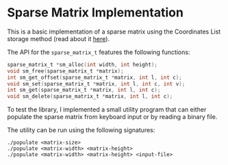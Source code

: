 # Sparse Matrix Implementation

This is a basic implementation of a sparse matrix using the Coordinates List
storage method (read about it [here](https://en.wikipedia.org/wiki/Sparse_matrix#Coordinate_list_(COO))).

The API for the `sparse_matrix_t` features the following functions:

```c
sparse_matrix_t *sm_alloc(int width, int height);
void sm_free(sparse_matrix_t *matrix);
int sm_get_offset(sparse_matrix_t *matrix, int l, int c);
void sm_set(sparse_matrix_t *matrix, int l, int c, int v);
int sm_get(sparse_matrix_t *matrix, int l, int c);
void sm_delete(sparse_matrix_t *matrix, int l, int c);
```

To test the library, I implemented a small utility program that can either
populate the sparse matrix from keyboard input or by reading a binary file.

The utility can be run using the following signatures:

```
./populate <matrix-size>
./populate <matrix-width> <matrix-height>
./populate <matrix-width> <matrix-height> <input-file>
```
